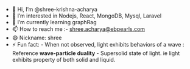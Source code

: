 - 👋 Hi, I’m @shree-krishna-acharya
- 👀 I’m interested in Nodejs, React, MongoDB, Mysql, Laravel
- 🌱 I’m currently learning graphRag
- 📫 How to reach me :- shree.acharya@ebpearls.com
- 😄 Nickname: shree
- ⚡ Fun fact:
       - When not observed, light exhibits behaviors of a wave : Reference **wave-particle duality**
       - Supersolid state of light. ie light exhibits property of both solid and liquid.
<!---
shree-krishna-acharya/shree-krishna-acharya is a ✨ special ✨ repository because its `README.md` (this file) appears on your GitHub profile.
You can click the Preview link to take a look at your changes.
--->
